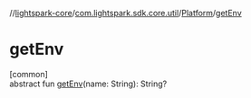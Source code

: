 //[lightspark-core](../../../index.md)/[com.lightspark.sdk.core.util](../index.md)/[Platform](index.md)/[getEnv](get-env.md)

# getEnv

[common]\
abstract fun [getEnv](get-env.md)(name: String): String?

